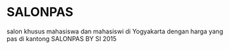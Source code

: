 # SALONPAS
salon khusus mahasiswa dan mahasiswi di Yogyakarta dengan harga yang pas di kantong
SALONPAS BY SI 2015
